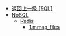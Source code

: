 - [返回上一级 [SQL]](笔记图片/SQL/)
- [NoSQL](笔记图片/SQL/NoSQL/)
  - [Redis](笔记图片/SQL/NoSQL/Redis/)
    - [1.mmap_files](笔记图片/SQL/NoSQL/Redis/1.mmap_files/)
